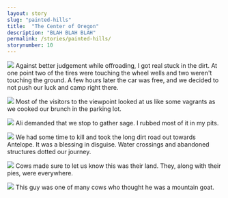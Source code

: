 ```yaml
---
layout: story
slug: "painted-hills"
title:  "The Center of Oregon"
description: "BLAH BLAH BLAH"
permalink: /stories/painted-hills/
storynumber: 10
---
```


![](/images/{{page.slug}}/IMG_6635.jpg)
Against better judgement while offroading, I got real stuck in the dirt. At one point two of the tires were touching the wheel wells and two weren't touching the ground. A few hours later the car was free, and we decided to not push our luck and camp right there.

![](/images/{{page.slug}}/IMG_6638-2.jpg)
Most of the visitors to the viewpoint looked at us like some vagrants as we cooked our brunch in the parking lot.

![](/images/{{page.slug}}/IMG_6648-2.jpg)
Ali demanded that we stop to gather sage. I rubbed most of it in my pits.

![](/images/{{page.slug}}/IMG_6654-2.jpg)
We had some time to kill and took the long dirt road out towards Antelope. It was a blessing in disguise. Water crossings and abandoned structures dotted our journey.

![](/images/{{page.slug}}/IMG_6657.jpg)
Cows made sure to let us know this was their land. They, along with their pies, were everywhere.

![](/images/{{page.slug}}/IMG_6661.jpg)
This guy was one of many cows who thought he was a mountain goat.
